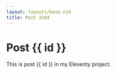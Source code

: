```yaml
---
layout: layouts/base.njk
title: Post 3104
---
```


# Post {{ id }}

This is post {{ id }} in my Eleventy project.
